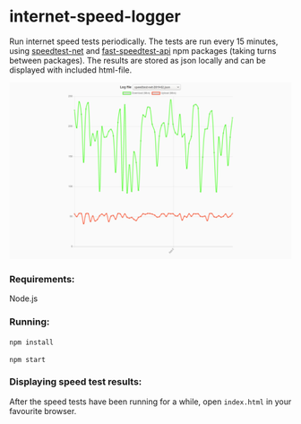 # internet-speed-logger
Run internet speed tests periodically.
The tests are run every 15 minutes, using [speedtest-net](https://www.npmjs.com/package/speedtest-net) and [fast-speedtest-api](https://www.npmjs.com/package/fast-speedtest-api) npm packages (taking turns between packages). The results are stored as json locally and can be displayed with included html-file.

![Internet speed history graph](screenshot.png)

### Requirements:
Node.js

### Running:
``npm install``

``npm start``

### Displaying speed test results:
After the speed tests have been running for a while, open ``index.html`` in your favourite browser.

